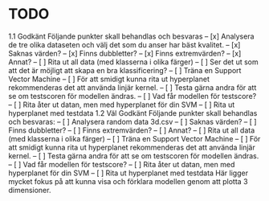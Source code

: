 # TODO
1.1 Godkänt
Följande punkter skall behandlas och besvaras
– [x] Analysera de tre olika dataseten och välj det som du anser har bäst kvalitet.
    – [x] Saknas värden?
    – [x] Finns dubbletter?
    – [x] Finns extremvärden?
    – [x] Annat?
– [ ] Rita ut all data (med klasserna i olika färger)
    – [ ] Ser det ut som att det är möjligt att skapa en bra klassificering?
– [ ] Träna en Support Vector Machine
    – [ ] För att smidigt kunna rita ut hyperplanet rekommenderas det att använda linjär kernel.
    – [ ] Testa gärna andra för att se om testscoren för modellen ändras.
– [ ] Vad får modellen för testscore?
– [ ] Rita åter ut datan, men med hyperplanet för din SVM
    – [ ] Rita ut hyperplanet med testdata
1.2 Väl Godkänt
Följande punkter skall behandlas och besvaras:
– [ ] Analysera random data 3d.csv
    – [ ] Saknas värden?
    – [ ] Finns dubbletter?
    – [ ] Finns extremvärden?
    – [ ] Annat?
– [ ] Rita ut all data (med klasserna i olika färger) – [ ] Träna en Support Vector Machine
    – [ ] För att smidigt kunna rita ut hyperplanet rekommenderas det att använda linjär kernel.
    – [ ] Testa gärna andra för att se om testscoren för modellen ändras. – [ ] Vad får modellen för testscore?
– [ ] Rita åter ut datan, men med hyperplanet för din SVM
    – [ ] Rita ut hyperplanet med testdata
    Här ligger mycket fokus på att kunna visa och förklara modellen genom att plotta 3 dimensioner.